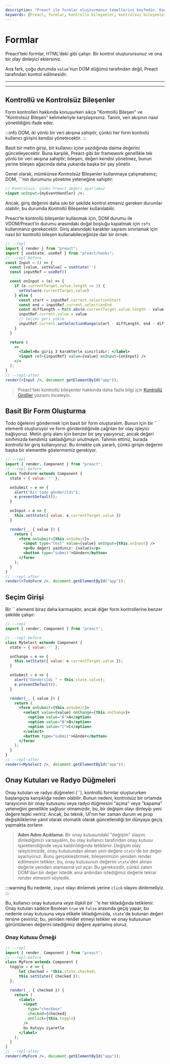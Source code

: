 ```yaml
---
description: "Preact ile formlar oluşturmanın temellerini keşfedin. Kontrollü ve kontrolsüz bileşenler arasında nasıl seçim yapacağınızı öğrenin."
keywords: [Preact, formlar, kontrollü bileşenler, kontrolsüz bileşenler, kullanıcı girişi, React, JavaScript]
---
```


# Formlar

Preact'teki formlar, HTML'deki gibi çalışır. Bir kontrol oluşturursunuz ve ona bir olay dinleyici eklersiniz.

Ana fark, çoğu durumda `value`'nun DOM düğümü tarafından değil, Preact tarafından kontrol edilmesidir.

---



---

## Kontrollü ve Kontrolsüz Bileşenler

Form kontrolleri hakkında konuşurken sıkça "Kontrollü Bileşen" ve "Kontrolsüz Bileşen" kelimeleriyle karşılaşırsınız. Tanım, veri akışının nasıl yönetildiğini ifade eder.

:::info
DOM, iki yönlü bir veri akışına sahiptir, çünkü her form kontrolü kullanıcı girişini kendisi yönetecektir.
:::

Basit bir metin girişi, bir kullanıcı içine yazdığında daima değerini güncelleyecektir. Buna karşılık, Preact gibi bir framework genellikle tek yönlü bir veri akışına sahiptir; bileşen, değeri kendisi yönetmez, bunun yerine bileşen ağacında daha yukarıda başka bir şey yönetir.

Genel olarak, mümkünse _Kontrolsüz_ Bileşenler kullanmaya çalışmalısınız; DOM, ``'nin durumunu yönetme yeteneğine sahiptir:

```jsx
// Kontrolsüz, çünkü Preact değeri ayarlamaz
<input onInput={myEventHandler} />;
```

Ancak, giriş değerini daha sıkı bir şekilde kontrol etmeniz gereken durumlar olabilir; bu durumda _Kontrollü_ Bileşenler kullanılabilir.

Preact'te kontrollü bileşenler kullanmak için, DOM durumu ile VDOM/Preact'in durumu arasındaki doğal boşluğu kapatmak için `refs` kullanmanız gerekecektir. Giriş alanındaki karakter sayısını sınırlamak için nasıl bir kontrollü bileşen kullanabileceğinize dair bir örnek:

```jsx
// --repl
import { render } from "preact";
import { useState, useRef } from "preact/hooks";
// --repl-before
const Input = () => {
  const [value, setValue] = useState('')
  const inputRef = useRef()

  const onInput = (e) => {
    if (e.currentTarget.value.length <= 3) {
      setValue(e.currentTarget.value)
    } else {
      const start = inputRef.current.selectionStart
      const end = inputRef.current.selectionEnd
      const diffLength = Math.abs(e.currentTarget.value.length - value.length)
      inputRef.current.value = value
      // Seçimi geri yükle
      inputRef.current.setSelectionRange(start - diffLength, end - diffLength)
    }
  }

  return (
	<>
	  <label>Bu giriş 3 karakterle sınırlıdır: </label>
	  <input ref={inputRef} value={value} onInput={onInput} />
	</>
  );
}
// --repl-after
render(<Input />, document.getElementById("app"));
```

> Preact'teki kontrollü bileşenler hakkında daha fazla bilgi için [Kontrollü Girdiler](https://www.jovidecroock.com/blog/controlled-inputs) yazısını inceleyin.

## Basit Bir Form Oluşturma

Todo öğelerini göndermek için basit bir form oluşturalım. Bunun için bir `` elementi oluşturuyor ve form gönderildiğinde çağrılan bir olay işleyici bağlıyoruz. Metin giriş alanı için benzer bir şey yapıyoruz, ancak değeri sınıfımızda kendimiz sakladığımızı unutmayın. Tahmin ettiniz, burada _kontrollü_ bir giriş kullanıyoruz. Bu örnekte çok yararlı, çünkü girişin değerini başka bir elementte göstermemiz gerekiyor.

```jsx
// --repl
import { render, Component } from "preact";
// --repl-before
class TodoForm extends Component {
  state = { value: '' };

  onSubmit = e => {
    alert("Bir todo gönderildi");
    e.preventDefault();
  }

  onInput = e => {
    this.setState({ value: e.currentTarget.value })
  }

  render(_, { value }) {
    return (
      <form onSubmit={this.onSubmit}>
        <input type="text" value={value} onInput={this.onInput} />
        <p>Bu değeri yazdınız: {value}</p>
        <button type="submit">Gönder</button>
      </form>
    );
  }
}
// --repl-after
render(<TodoForm />, document.getElementById("app"));
```

## Seçim Girişi

Bir `` elementi biraz daha karmaşıktır, ancak diğer form kontrollerine benzer şekilde çalışır:

```jsx
// --repl
import { render, Component } from "preact";

// --repl-before
class MySelect extends Component {
  state = { value: '' };

  onChange = e => {
    this.setState({ value: e.currentTarget.value });
  }

  onSubmit = e => {
    alert("Gönderildi " + this.state.value);
    e.preventDefault();
  }

  render(_, { value }) {
    return (
      <form onSubmit={this.onSubmit}>
        <select value={value} onChange={this.onChange}>
          <option value="A">A</option>
          <option value="B">B</option>
          <option value="C">C</option>
        </select>
        <button type="submit">Gönder</button>
      </form>
    );
  }
}
// --repl-after
render(<MySelect />, document.getElementById("app"));
```

## Onay Kutuları ve Radyo Düğmeleri

Onay kutuları ve radyo düğmeleri (``), kontrollü formlar oluştururken başlangıçta karışıklığa neden olabilir. Bunun nedeni, kontrolsüz bir ortamda tarayıcının bir onay kutusunu veya radyo düğmesini "açma" veya "kapama" yeteneğini genellikle sağlıyor olmamızdır; bu, bir değişim olayı dinleyip yeni değere tepki veririz. Ancak, bu teknik, UI'nın her zaman durum ve prop değişikliklerine yanıt olarak otomatik olarak güncellendiği bir dünyaya geçiş yapmakta zorlanır.

> **Adım Adım Açıklama:** Bir onay kutusundaki "değişim" olayını dinlediğimizi varsayalım, bu olay kullanıcı tarafından onay kutusu işaretlendiğinde veya kaldırıldığında tetiklenir. Değişim olay işleyicimizde, onay kutusundan alınan yeni değere `state`'de bir değer ayarlıyoruz. Bunu gerçekleştirmek, bileşenimizin yeniden render edilmesini tetikler; bu, onay kutusunun değerini `state`'den alınan değerle yeniden atamasına yol açar. Bu gereksizdir, çünkü zaten DOM'dan bir değer istedik ama ardından istediğimiz değerle tekrar render etmesini söyledik.

:::warning
Bu nedenle, `input` olayı dinlemek yerine `click` olayını dinlemeliyiz.
:::

Bu, kullanıcı onay kutusuna _veya ilişkili bir ``_'e her tıkladığında tetiklenir. Onay kutuları sadece Boolean `true` ve `false` arasında geçiş yapar, bu nedenle onay kutusuna veya etikete tıkladığımızda, `state`'de bulunan değeri tersine çeviririz; bu, yeniden render etmeyi tetikler ve onay kutusunun görüntülenen değerini istediğimiz değere ayarlamış oluruz.

### Onay Kutusu Örneği

```jsx
// --repl
import { render, Component } from "preact";
// --repl-before
class MyForm extends Component {
  toggle = e => {
      let checked = !this.state.checked;
      this.setState({ checked });
  };

  render(_, { checked }) {
    return (
      <label>
        <input
          type="checkbox"
          checked={checked}
          onClick={this.toggle}
        />
        bu kutuyu işaretle
      </label>
    );
  }
}
// --repl-after
render(<MyForm />, document.getElementById("app"));